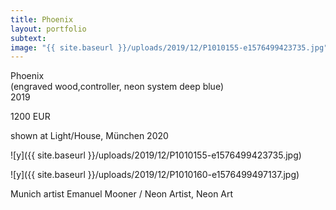 ```yaml
---
title: Phoenix
layout: portfolio
subtext: 
image: "{{ site.baseurl }}/uploads/2019/12/P1010155-e1576499423735.jpg"
---
```


Phoenix  
(engraved wood,controller, neon system deep blue)  
2019

1200 EUR

shown at Light/House, München 2020

![y]({{ site.baseurl }}/uploads/2019/12/P1010155-e1576499423735.jpg)

![y]({{ site.baseurl }}/uploads/2019/12/P1010160-e1576499497137.jpg)

Munich artist Emanuel Mooner / Neon Artist, Neon Art